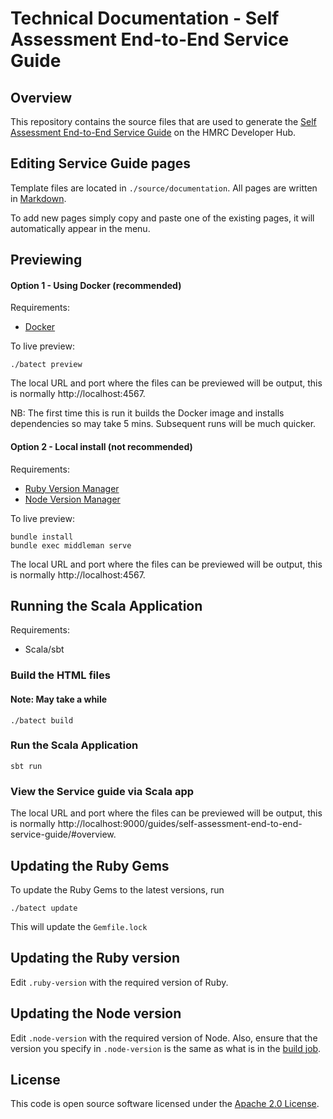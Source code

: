 # Technical Documentation - Self Assessment End-to-End Service Guide

## Overview

This repository contains the source files that are used to generate the [Self Assessment End-to-End Service Guide](https://developer.service.hmrc.gov.uk/guides/self-assessment-end-to-end-service-guide) on the HMRC Developer Hub.

## Editing Service Guide pages

Template files are located in `./source/documentation`. All pages are written in [Markdown](https://en.wikipedia.org/wiki/Markdown).

To add new pages simply copy and paste one of the existing pages, it will automatically appear in the menu.

## Previewing

#### Option 1 - Using Docker (recommended)

Requirements:
* [Docker](https://www.docker.com/)

To live preview:
```
./batect preview
```
The local URL and port where the files can be previewed will be output, this is normally http://localhost:4567.

NB: The first time this is run it builds the Docker image and installs dependencies so may take 5 mins.
Subsequent runs will be much quicker.

#### Option 2 - Local install (not recommended)

Requirements:
* [Ruby Version Manager](https://github.com/rbenv/rbenv)
* [Node Version Manager](https://github.com/nodenv/nodenv)

To live preview:
```
bundle install
bundle exec middleman serve
```
The local URL and port where the files can be previewed will be output, this is normally http://localhost:4567.

## Running the Scala Application

Requirements:
* Scala/sbt

### Build the HTML files

#### Note: May take a while

```
./batect build
```
### Run the Scala Application
```
sbt run
```

### View the Service guide via Scala app

The local URL and port where the files can be previewed will be output, this is normally http://localhost:9000/guides/self-assessment-end-to-end-service-guide/#overview.

## Updating the Ruby Gems

To update the Ruby Gems to the latest versions, run
```
./batect update
```
This will update the `Gemfile.lock`

## Updating the Ruby version

Edit `.ruby-version` with the required version of Ruby.

## Updating the Node version

Edit `.node-version` with the required version of Node. Also, ensure that the version you specify in `.node-version` is the same as what is in the [build job](https://github.com/hmrc/build-jobs/blob/main/jobs/live/ddcelsSAPrePop.groovy#L143).

## License

This code is open source software licensed under the [Apache 2.0 License]("http://www.apache.org/licenses/LICENSE-2.0.html").
